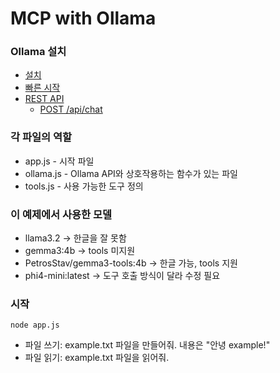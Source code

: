 # MCP with Ollama

### Ollama 설치
- [설치](https://github.com/ollama/ollama?tab=readme-ov-file#macos)
- [빠른 시작](https://github.com/ollama/ollama?tab=readme-ov-file#quickstart)
- [REST API](https://github.com/ollama/ollama?tab=readme-ov-file#rest-api)
  - [POST /api/chat](https://github.com/ollama/ollama/blob/main/docs/api.md#generate-a-chat-completion)

### 각 파일의 역할
- app.js - 시작 파일
- ollama.js - Ollama API와 상호작용하는 함수가 있는 파일
- tools.js - 사용 가능한 도구 정의

### 이 예제에서 사용한 모델
- llama3.2 -> 한글을 잘 못함
- gemma3:4b -> tools 미지원
- PetrosStav/gemma3-tools:4b -> 한글 가능, tools 지원
- phi4-mini:latest -> 도구 호출 방식이 달라 수정 필요

### 시작
```
node app.js
```
- 파일 쓰기: example.txt 파일을 만들어줘. 내용은 "안녕 example!"
- 파일 읽기: example.txt 파일을 읽어줘.